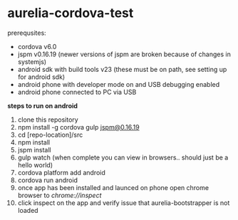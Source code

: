 # aurelia-cordova-test

prerequsites:
* cordova v6.0
* jspm v0.16.19 (newer versions of jspm are broken because of changes in systemjs)
* android sdk with build tools v23 (these must be on path, see setting up for android sdk)
* android phone with developer mode on and USB debugging enabled
* android phone connected to PC via USB

**steps to run on android**

1. clone this repository
2. npm install -g cordova gulp jspm@0.16.19
3. cd [repo-location]/src
4. npm install
5. jspm install
6. gulp watch (when complete you can view in browsers.. should just be a hello world) 
7. cordova platform add android
8. cordova run android
9. once app has been installed and launced on phone open chrome browser to *chrome://inspect*
10. click inspect on the app and verify issue that aurelia-bootstrapper is not loaded
